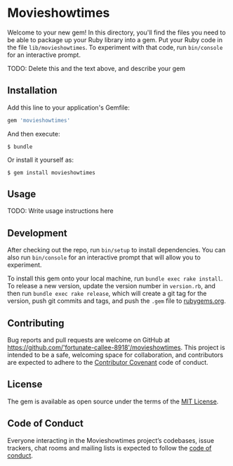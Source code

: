 # Movieshowtimes

Welcome to your new gem! In this directory, you'll find the files you need to be able to package up your Ruby library into a gem. Put your Ruby code in the file `lib/movieshowtimes`. To experiment with that code, run `bin/console` for an interactive prompt.

TODO: Delete this and the text above, and describe your gem

## Installation

Add this line to your application's Gemfile:

```ruby
gem 'movieshowtimes'
```

And then execute:

    $ bundle

Or install it yourself as:

    $ gem install movieshowtimes

## Usage

TODO: Write usage instructions here

## Development

After checking out the repo, run `bin/setup` to install dependencies. You can also run `bin/console` for an interactive prompt that will allow you to experiment.

To install this gem onto your local machine, run `bundle exec rake install`. To release a new version, update the version number in `version.rb`, and then run `bundle exec rake release`, which will create a git tag for the version, push git commits and tags, and push the `.gem` file to [rubygems.org](https://rubygems.org).

## Contributing

Bug reports and pull requests are welcome on GitHub at https://github.com/'fortunate-callee-8918'/movieshowtimes. This project is intended to be a safe, welcoming space for collaboration, and contributors are expected to adhere to the [Contributor Covenant](http://contributor-covenant.org) code of conduct.

## License

The gem is available as open source under the terms of the [MIT License](https://opensource.org/licenses/MIT).

## Code of Conduct

Everyone interacting in the Movieshowtimes project’s codebases, issue trackers, chat rooms and mailing lists is expected to follow the [code of conduct](https://github.com/'fortunate-callee-8918'/movieshowtimes/blob/master/CODE_OF_CONDUCT.md).

